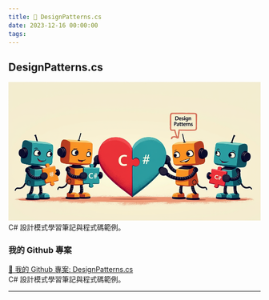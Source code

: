 ```yaml
---
title: 🔗 DesignPatterns.cs
date: 2023-12-16 00:00:00
tags:
---
```


## DesignPatterns.cs
![Design Patterns In CS](../images/DesignPatternsInCS.png)
C# 設計模式學習筆記與程式碼範例。

<!-- more -->

### 我的 Github 專案

[🔗 我的 Github 專案: DesignPatterns.cs](https://github.com/chiisen/DesignPatterns.cs)  
C# 設計模式學習筆記與程式碼範例。

---
